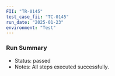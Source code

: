 ```yaml
---
FII: "TR-0145"
test_case_fii: "TC-0145"
run_date: "2025-01-23"
environment: "Test"
---
```


### Run Summary
- Status: passed
- Notes: All steps executed successfully.